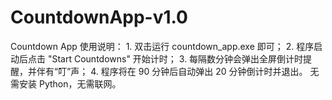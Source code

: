 # CountdownApp-v1.0
Countdown App 使用说明：  1. 双击运行 countdown_app.exe 即可； 2. 程序启动后点击 "Start Countdowns" 开始计时； 3. 每隔数分钟会弹出全屏倒计时提醒，并伴有“叮”声； 4. 程序将在 90 分钟后自动弹出 20 分钟倒计时并退出。  无需安装 Python，无需联网。
